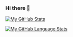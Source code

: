 ### Hi there 👋

[![My GitHub Stats](https://github-readme-stats.vercel.app/api/?username=duca&count_private=true&theme=tokyonight&showicons=true)]()


[![My GitHub Language Stats](https://github-readme-stats.vercel.app/api/top-langs/?username=duca&langs_count=5&theme=tokyonight)]()

<!--
**duca/duca** is a ✨ _special_ ✨ repository because its `README.md` (this file) appears on your GitHub profile.

Here are some ideas to get you started:

- 🔭 I’m currently working on ...
- 🌱 I’m currently learning ...
- 👯 I’m looking to collaborate on ...
- 🤔 I’m looking for help with ...
- 💬 Ask me about ...
- 📫 How to reach me: ...
- 😄 Pronouns: ...
- ⚡ Fun fact: ...
-->
